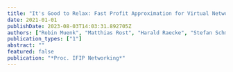 ```yaml
---
title: "It's Good to Relax: Fast Profit Approximation for Virtual Networks with Latency Constraints"
date: 2021-01-01
publishDate: 2023-08-03T14:03:31.892705Z
authors: ["Robin Muenk", "Matthias Rost", "Harald Raecke", "Stefan Schmid"]
publication_types: ["1"]
abstract: ""
featured: false
publication: "*Proc. IFIP Networking*"
---
```


